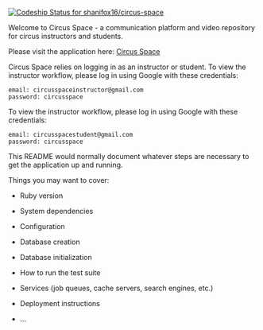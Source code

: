 [![Codeship Status for shanifox16/circus-space](https://app.codeship.com/projects/acd6da70-d682-0137-38f5-2ee50a1757e6/status?branch=master)](https://app.codeship.com/projects/370596)

Welcome to Circus Space - a communication platform and video repository for circus instructors and students.

Please visit the application here:
[Circus Space](https://circusspace.herokuapp.com/)

Circus Space relies on logging in as an instructor or student.
To view the instructor workflow, please log in using Google with these credentials:
```
email: circusspaceinstructor@gmail.com
password: circusspace
```
To view the instructor workflow, please log in using Google with these credentials:
```
email: circusspacestudent@gmail.com
password: circusspace
```

This README would normally document whatever steps are necessary to get the
application up and running.

Things you may want to cover:

* Ruby version

* System dependencies

* Configuration

* Database creation

* Database initialization

* How to run the test suite

* Services (job queues, cache servers, search engines, etc.)

* Deployment instructions

* ...
